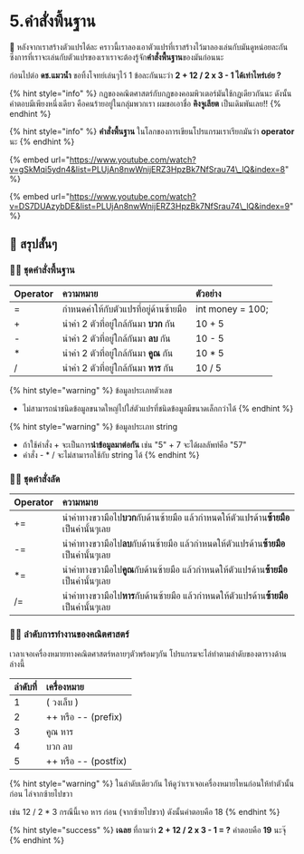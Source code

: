 # 5.คำสั่งพื้นฐาน

💬 หลังจากเราสร้างตัวแปรได้ละ คราวนี้เราลองเอาตัวแปรที่เราสร้างไว้มาลองเล่นกับมันดูหน่อยละกัน ซึ่งการที่เราจะเล่นกับตัวแปรของเราเราจะต้องรู้จัก**คำสั่งพื้นฐาน**ของมันก่อนนะ 

ก่อนไปต่อ **ดช.แมวน้ำ** ขอทิ้งโจทย์เล่นๆไว้ 1 ข้อละกันนะว่า **2 + 12 / 2 x 3 - 1 ได้เท่าไหร่เอ่ย ?**

{% hint style="info" %}
กฏของคณิตศาสตร์กับกฏของคอมพิวเตอร์มันใช้กฏเดียวกันนะ ดังนั้นคำตอบมีเพียงหนึ่งเดียว คือคนร้ายอยู่ในกลุ่มพวกเรา ผมขอเอาชื่อ **คิงจูเลียต** เป็นเดิมพันเลย!!
{% endhint %}

{% hint style="info" %}
**คำสั่งพื้นฐาน** ในโลกของการเขียนโปรแกรมเราเรียกมันว่า **operator** นะ
{% endhint %}

{% embed url="https://www.youtube.com/watch?v=gSkMqi5ydn4&list=PLUjAn8nwWnijERZ3HpzBk7NfSrau74\_lQ&index=8" %}

{% embed url="https://www.youtube.com/watch?v=DS7DUAzybDE&list=PLUjAn8nwWnijERZ3HpzBk7NfSrau74\_lQ&index=9" %}

## 🎯 สรุปสั้นๆ

### 👨‍🚀 ชุดคำสั่งพื้นฐาน

| Operator | ความหมาย | ตัวอย่าง |
| :--- | :--- | :--- |
| = | กำหนดค่าให้กับตัวแปรที่อยู่ด้านซ้ายมือ | int money = 100; |
| + | นำค่า 2 ตัวที่อยู่ใกล้กันมา **บวก** กัน | 10 + 5 |
| - | นำค่า 2 ตัวที่อยู่ใกล้กันมา **ลบ** กัน | 10 - 5 |
| \* | นำค่า 2 ตัวที่อยู่ใกล้กันมา **คูณ** กัน | 10 \* 5 |
| / | นำค่า 2 ตัวที่อยู่ใกล้กันมา **หาร** กัน | 10 / 5 |

{% hint style="warning" %}
ข้อมูลประเภทตัวเลข

* ไม่สามารถนำชนิดข้อมูลขนาดใหญ่ไปใส่ตัวแปรที่ชนิดข้อมูลมีขนาดเล็กกว่าได้
{% endhint %}

{% hint style="warning" %}
ข้อมูลประเภท string

* ถ้าใช้คำสั่ง + จะเป็นการ**นำข้อมูลมาต่อกัน** เช่น "5" + 7 จะได้ผลลัพท์คือ "57"
* คำสั่ง - \* / จะไม่สามารถใช้กับ string ได้
{% endhint %}

### 👨‍🚀 ชุดคำสั่งลัด

| Operator | ความหมาย |
| :--- | :--- |
| += | นำค่าทางขวามือไป**บวก**กับด้านซ้ายมือ แล้วกำหนดให้ตัวแปรด้าน**ซ้ายมือ**เป็นค่านั้นๆเลย |
| -= | นำค่าทางขวามือไป**ลบ**กับด้านซ้ายมือ แล้วกำหนดให้ตัวแปรด้าน**ซ้ายมือ**เป็นค่านั้นๆเลย |
| \*= | นำค่าทางขวามือไป**คูณ**กับด้านซ้ายมือ แล้วกำหนดให้ตัวแปรด้าน**ซ้ายมือ**เป็นค่านั้นๆเลย |
| /= | นำค่าทางขวามือไป**หาร**กับด้านซ้ายมือ แล้วกำหนดให้ตัวแปรด้าน**ซ้ายมือ**เป็นค่านั้นๆเลย |

### 👨‍🚀 ลำดับการทำงานของคณิตศาสตร์

เวลาเจอเครื่องหมายทางคณิตศาสตร์หลายๆตัวพร้อมๆกัน โปรแกรมจะไล่ทำตามลำดับของตารางด้านล่างนี้

| ลำดับที่ | เครื่องหมาย |
| :--- | :--- |
| 1 | \( วงเล็บ \) |
| 2 | ++ หรือ -- \(prefix\) |
| 3 | คูณ หาร |
| 4 | บวก ลบ |
| 5 | ++ หรือ -- \(postfix\) |

{% hint style="warning" %}
ในลำดับเดียวกัน ให้ดูว่าเราเจอเครื่องหมายไหนก่อนให้ทำตัวนั้นก่อน ไล่จากซ้ายไปขวา

เช่น 12 / 2 \* 3 กรณีนี้เจอ หาร ก่อน \(จากซ้ายไปขวา\) ดังนั้นคำตอบคือ 18
{% endhint %}

{% hint style="success" %}
**เฉลย** ที่ถามว่า  **2 + 12 / 2 x 3 - 1 = ?** คำตอบคือ **19** นะจุ๊
{% endhint %}

